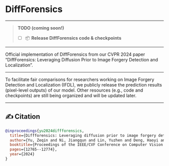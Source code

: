# DiffForensics
---

> **TODO (coming soon!)**
> - [ ] 📦 **Release DiffForensics code & checkpoints**

---

Official implementation of DiffForensics from our CVPR 2024 paper “DiffForensics: Leveraging Diffusion Prior to Image Forgery Detection and Localization”.

---

To facilitate fair comparisons for researchers working on Image Forgery Detection and Localization (IFDL), we publicly release the prediction results (pixel-level outputs) of our model. Other resources (e.g., code and checkpoints) are still being organized and will be updated later.

---




## ✍️ Citation
```bibtex
@inproceedings{yu2024diffforensics,
  title={Diffforensics: Leveraging diffusion prior to image forgery detection and localization},
  author={Yu, Zeqin and Ni, Jiangqun and Lin, Yuzhen and Deng, Haoyi and Li, Bin},
  booktitle={Proceedings of the IEEE/CVF Conference on Computer Vision and Pattern Recognition},
  pages={12765--12774},
  year={2024}
}

